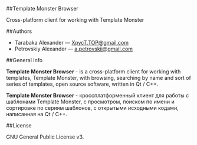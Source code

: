 ##Template Monster Browser

Сross-platform client for working with Template Monster

##Authors

* Tarabaka Alexander — <XpycT.TOP@gmail.com>
* Petrovskiy Alexander — <a.petrovskii@gmail.com>

##General Info

**Template Monster Browser** - is a cross-platform client for working with templates, Template Monster, with browsing, searching by name and sort of series of templates, open source software, written in Qt / C++.

**Template Monster Browser** - кроссплатформенный клиент для работы с шаблонами Template Monster, с просмотром, поиском по имени и сортировке по сериям шаблонов, с открытыми исходными кодами, написанная на Qt / C++.

##License

GNU General Public License v3.

